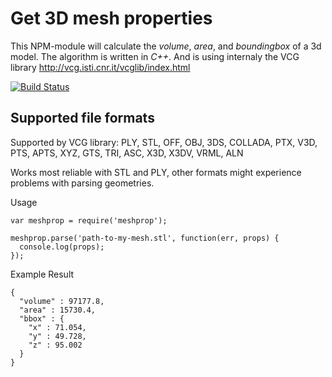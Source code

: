# Get 3D mesh properties

This NPM-module will calculate the *volume*, *area*, and *boundingbox* of a 3d model.
The algorithm is written in *C++*. And is using internaly the VCG library http://vcg.isti.cnr.it/vcglib/index.html

[![Build Status](https://travis-ci.org/all3dp/meshprop.svg?branch=master)](https://travis-ci.org/all3dp/meshprop)

## Supported file formats
Supported by VCG library: PLY, STL, OFF, OBJ, 3DS, COLLADA, PTX, V3D, PTS, APTS, XYZ, GTS, TRI, ASC, X3D, X3DV, VRML, ALN

Works most reliable with STL and PLY, other formats might experience problems with parsing geometries.

Usage
```
var meshprop = require('meshprop');

meshprop.parse('path-to-my-mesh.stl', function(err, props) {
  console.log(props);
});
```

Example Result
```
{
  "volume" : 97177.8,
  "area" : 15730.4,
  "bbox" : {
    "x" : 71.054,
    "y" : 49.728,
    "z" : 95.002
  }
}
```
